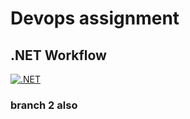 # Devops assignment

## .NET Workflow

[![.NET](https://github.com/miklosoravecz/devops/actions/workflows/dotnet.yml/badge.svg)](https://github.com/miklosoravecz/devops/actions/workflows/dotnet.yml)


### branch 2 also